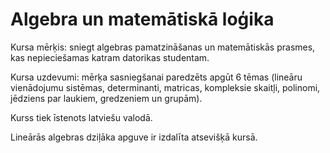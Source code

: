 # Algebra un matemātiskā loģika

Kursa mērķis: sniegt algebras pamatzināšanas un matemātiskās prasmes, kas nepieciešamas katram datorikas studentam. 

Kursa uzdevumi: mērķa sasniegšanai paredzēts apgūt 6 tēmas (lineāru vienādojumu sistēmas, determinanti, matricas, kompleksie skaitļi, polinomi, jēdziens par laukiem, gredzeniem un grupām). 

Kurss tiek īstenots latviešu valodā. 

Lineārās algebras dziļāka apguve ir izdalīta atsevišķā kursā.
